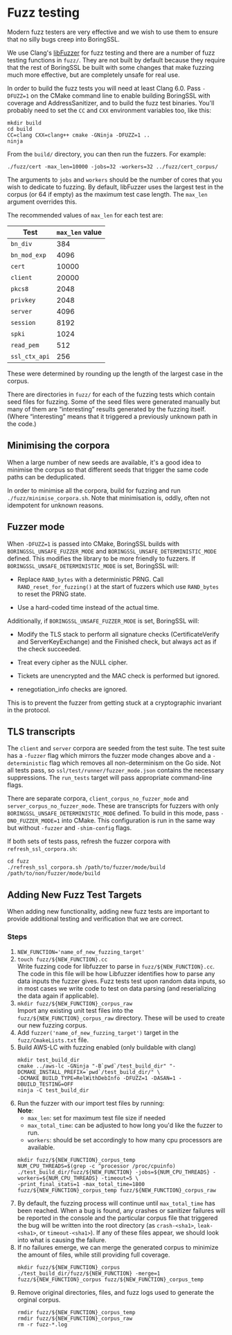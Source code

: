 # Fuzz testing

Modern fuzz testers are very effective and we wish to use them to ensure that no silly bugs creep into BoringSSL.

We use Clang's [libFuzzer](http://llvm.org/docs/LibFuzzer.html) for fuzz testing and there are a number of fuzz testing functions in `fuzz/`. They are not built by default because they require that the rest of BoringSSL be built with some changes that make fuzzing much more effective, but are completely unsafe for real use.

In order to build the fuzz tests you will need at least Clang 6.0. Pass `-DFUZZ=1` on the CMake command line to enable building BoringSSL with coverage and AddressSanitizer, and to build the fuzz test binaries. You'll probably need to set the `CC` and `CXX` environment variables too, like this:

```
mkdir build
cd build
CC=clang CXX=clang++ cmake -GNinja -DFUZZ=1 ..
ninja
```


From the `build/` directory, you can then run the fuzzers. For example:

```
./fuzz/cert -max_len=10000 -jobs=32 -workers=32 ../fuzz/cert_corpus/
```

The arguments to `jobs` and `workers` should be the number of cores that you wish to dedicate to fuzzing. By default, libFuzzer uses the largest test in the corpus (or 64 if empty) as the maximum test case length. The `max_len` argument overrides this.

The recommended values of `max_len` for each test are:

| Test          | `max_len` value |
|---------------|-----------------|
| `bn_div`      | 384             |
| `bn_mod_exp`  | 4096            |
| `cert`        | 10000           |
| `client`      | 20000           |
| `pkcs8`       | 2048            |
| `privkey`     | 2048            |
| `server`      | 4096            |
| `session`     | 8192            |
| `spki`        | 1024            |
| `read_pem`    | 512             |
| `ssl_ctx_api` | 256             |

These were determined by rounding up the length of the largest case in the corpus.

There are directories in `fuzz/` for each of the fuzzing tests which contain seed files for fuzzing. Some of the seed files were generated manually but many of them are “interesting” results generated by the fuzzing itself. (Where “interesting” means that it triggered a previously unknown path in the code.)

## Minimising the corpora

When a large number of new seeds are available, it's a good idea to minimise the corpus so that different seeds that trigger the same code paths can be deduplicated.

In order to minimise all the corpora, build for fuzzing and run `./fuzz/minimise_corpora.sh`. Note that minimisation is, oddly, often not idempotent for unknown reasons.

## Fuzzer mode

When `-DFUZZ=1` is passed into CMake, BoringSSL builds with `BORINGSSL_UNSAFE_FUZZER_MODE` and `BORINGSSL_UNSAFE_DETERMINISTIC_MODE` defined. This modifies the library to be more friendly to fuzzers. If `BORINGSSL_UNSAFE_DETERMINISTIC_MODE` is set, BoringSSL will:

* Replace `RAND_bytes` with a deterministic PRNG. Call `RAND_reset_for_fuzzing()` at the start of fuzzers which use `RAND_bytes` to reset the PRNG state.

* Use a hard-coded time instead of the actual time.

Additionally, if `BORINGSSL_UNSAFE_FUZZER_MODE` is set, BoringSSL will:

* Modify the TLS stack to perform all signature checks (CertificateVerify and ServerKeyExchange) and the Finished check, but always act as if the check succeeded.

* Treat every cipher as the NULL cipher.

* Tickets are unencrypted and the MAC check is performed but ignored.

* renegotiation\_info checks are ignored.

This is to prevent the fuzzer from getting stuck at a cryptographic invariant in the protocol.

## TLS transcripts

The `client` and `server` corpora are seeded from the test suite. The test suite has a `-fuzzer` flag which mirrors the fuzzer mode changes above and a `-deterministic` flag which removes all non-determinism on the Go side. Not all tests pass, so `ssl/test/runner/fuzzer_mode.json` contains the necessary suppressions. The `run_tests` target will pass appropriate command-line flags.

There are separate corpora, `client_corpus_no_fuzzer_mode` and `server_corpus_no_fuzzer_mode`. These are transcripts for fuzzers with only `BORINGSSL_UNSAFE_DETERMINISTIC_MODE` defined. To build in this mode, pass `-DNO_FUZZER_MODE=1` into CMake. This configuration is run in the same way but without `-fuzzer` and `-shim-config` flags.

If both sets of tests pass, refresh the fuzzer corpora with `refresh_ssl_corpora.sh`:

```
cd fuzz
./refresh_ssl_corpora.sh /path/to/fuzzer/mode/build /path/to/non/fuzzer/mode/build
```

## Adding New Fuzz Test Targets
When adding new functionality, adding new fuzz tests are important to provide additional testing and verification that we are correct.

### Steps
1. `NEW_FUNCTION='name_of_new_fuzzing_target'`
2. `touch fuzz/${NEW_FUNCTION}.cc` \
    Write fuzzing code for libfuzzer to parse in `fuzz/${NEW_FUNCTION}.cc`. The code in this file will be how Libfuzzer 
   identifies how to parse any data inputs the fuzzer gives. Fuzz tests test upon random data inputs, so in most cases 
   we write code to test on data parsing (and reserializing the data again if applicable).
3. `mkdir fuzz/${NEW_FUNCTION}_corpus_raw` \
   Import any existing unit test files into the `fuzz/${NEW_FUNCTION}_corpus_raw` directory. These will be used to 
   create our new fuzzing corpus.
4. Add `fuzzer('name_of_new_fuzzing_target')` target in the `fuzz/CmakeLists.txt` file.
5. Build AWS-LC with fuzzing enabled (only buildable with clang) 
   ```
   mkdir test_build_dir
   cmake ../aws-lc -GNinja "-B`pwd`/test_build_dir" "-DCMAKE_INSTALL_PREFIX=`pwd`/test_build_dir/" \
   -DCMAKE_BUILD_TYPE=RelWithDebInfo -DFUZZ=1 -DASAN=1 -DBUILD_TESTING=OFF
   ninja -C test_build_dir 
   ``` 
6. Run the fuzzer with our import test files by running:\
   **Note**: 
    * `max_len`: set for maximum test file size if needed
    * `max_total_time`: can be adjusted to how long you'd like the fuzzer to run.
    * `workers`: should be set accordingly to how many cpu processors are available.
    ```  
    mkdir fuzz/${NEW_FUNCTION}_corpus_temp
    NUM_CPU_THREADS=$(grep -c ^processor /proc/cpuinfo)
    ./test_build_dir/fuzz/${NEW_FUNCTION} -jobs=${NUM_CPU_THREADS} -workers=${NUM_CPU_THREADS} -timeout=5 \
    -print_final_stats=1 -max_total_time=1800 fuzz/${NEW_FUNCTION}_corpus_temp fuzz/${NEW_FUNCTION}_corpus_raw
    ```
7. By default, the fuzzing process will continue until `max_total_time` has been reached. When a bug is found, any 
   crashes or sanitizer failures will be reported in the console and the particular corpus file that triggered the bug 
   will be written into the root directory (as `crash-<sha1>`, `leak-<sha1>`, or `timeout-<sha1>`).
   If any of these files appear, we should look into what is causing the failure.
9. If no failures emerge, we can merge the generated corpus to minimize the amount of files, while still providing full coverage.
    ```  
    mkdir fuzz/${NEW_FUNCTION}_corpus
    ./test_build_dir/fuzz/${NEW_FUNCTION} -merge=1 fuzz/${NEW_FUNCTION}_corpus fuzz/${NEW_FUNCTION}_corpus_temp
    ```
10. Remove original directories, files, and fuzz logs used to generate the orginal corpus. 
    ```
    rmdir fuzz/${NEW_FUNCTION}_corpus_temp
    rmdir fuzz/${NEW_FUNCTION}_corpus_raw
    rm -r fuzz-*.log
    ```